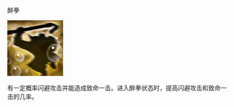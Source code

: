 醉拳

![mjz_centaur_return](game/resource/flash3/images/spellicons/mjz_brewmaster_drunken_brawler.png)

有一定概率闪避攻击并能造成致命一击。进入醉拳状态时，提高闪避攻击和致命一击的几率。

